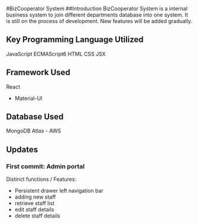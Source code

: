 #BizCooperator System
##Introduction
BizCooperator System is a internal business system to join different departments database into one system. It is still on the process of development. New features will be added gradually.

## Key Programming Language Utilized
JavaScript
ECMAScript6
HTML
CSS
JSX

## Framework Used
React 
- Material-UI

## Database Used
MongoDB Atlas - AWS

## Updates
### First commit: Admin portal 
Distinct functions / Features:
- Persistent drawer left navigation bar
- adding new staff
- retrieve staff list
- edit staff details
- delete staff details